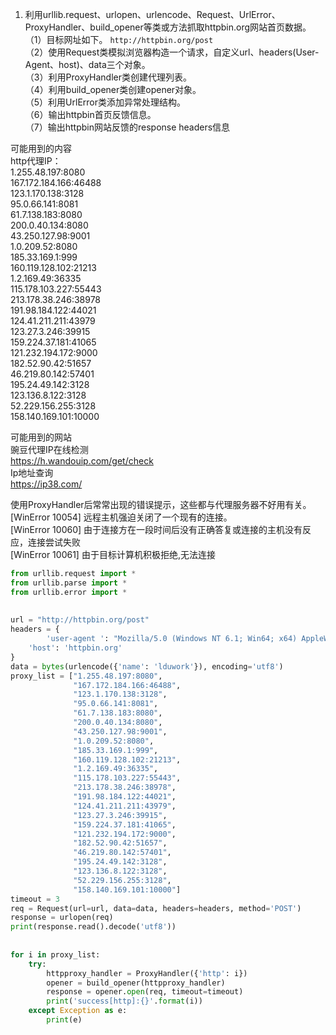 1. 利用urllib.request、urlopen、urlencode、Request、UrlError、ProxyHandler、build_opener等类或方法抓取httpbin.org网站首页数据。  
（1）目标网址如下。 
    `http://httpbin.org/post `   
（2）使用Request类模拟浏览器构造一个请求，自定义url、headers(User-Agent、host)、data三个对象。  
（3）利用ProxyHandler类创建代理列表。  
（4）利用build_opener类创建opener对象。  
（5）利用UrlError类添加异常处理结构。  
（6）输出httpbin首页反馈信息。  
（7）输出httpbin网站反馈的response headers信息  
  
可能用到的内容  
http代理IP：  
1.255.48.197:8080  
167.172.184.166:46488  
123.1.170.138:3128  
95.0.66.141:8081  
61.7.138.183:8080  
200.0.40.134:8080  
43.250.127.98:9001  
1.0.209.52:8080  
185.33.169.1:999  
160.119.128.102:21213  
1.2.169.49:36335  
115.178.103.227:55443  
213.178.38.246:38978  
191.98.184.122:44021  
124.41.211.211:43979  
123.27.3.246:39915  
159.224.37.181:41065  
121.232.194.172:9000  
182.52.90.42:51657  
46.219.80.142:57401  
195.24.49.142:3128  
123.136.8.122:3128  
52.229.156.255:3128  
158.140.169.101:10000  
  
可能用到的网站  
豌豆代理IP在线检测  
https://h.wandouip.com/get/check  
Ip地址查询  
https://ip38.com/  
  
使用ProxyHandler后常常出现的错误提示，这些都与代理服务器不好用有关。  
[WinError 10054] 远程主机强迫关闭了一个现有的连接。  
[WinError 10060] 由于连接方在一段时间后没有正确答复或连接的主机没有反应，连接尝试失败  
[WinError 10061] 由于目标计算机积极拒绝,无法连接  
  
  
```python  
from urllib.request import *  
from urllib.parse import *  
from urllib.error import *  
  
  
url = "http://httpbin.org/post"  
headers = {  
        'user-agent ': "Mozilla/5.0 (Windows NT 6.1; Win64; x64) AppleWebKit/537.36 (KHTML, like Gecko) Chrome/85.0.4183.121 Safari/537.36",  
    'host': 'httpbin.org'  
}  
data = bytes(urlencode({'name': 'lduwork'}), encoding='utf8')  
proxy_list = ["1.255.48.197:8080",  
              "167.172.184.166:46488",  
              "123.1.170.138:3128",  
              "95.0.66.141:8081",  
              "61.7.138.183:8080",  
              "200.0.40.134:8080",  
              "43.250.127.98:9001",  
              "1.0.209.52:8080",  
              "185.33.169.1:999",  
              "160.119.128.102:21213",  
              "1.2.169.49:36335",  
              "115.178.103.227:55443",  
              "213.178.38.246:38978",  
              "191.98.184.122:44021",  
              "124.41.211.211:43979",  
              "123.27.3.246:39915",  
              "159.224.37.181:41065",  
              "121.232.194.172:9000",  
              "182.52.90.42:51657",  
              "46.219.80.142:57401",  
              "195.24.49.142:3128",  
              "123.136.8.122:3128",  
              "52.229.156.255:3128",  
              "158.140.169.101:10000"]  
timeout = 3  
req = Request(url=url, data=data, headers=headers, method='POST')  
response = urlopen(req)  
print(response.read().decode('utf8'))  
  
  
for i in proxy_list:  
    try:  
        httpproxy_handler = ProxyHandler({'http': i})  
        opener = build_opener(httpproxy_handler)  
        response = opener.open(req, timeout=timeout)  
        print('success[http]:{}'.format(i))  
    except Exception as e:  
        print(e)  
  
```